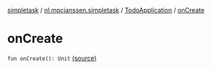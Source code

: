 [simpletask](../../index.md) / [nl.mpcjanssen.simpletask](../index.md) / [TodoApplication](index.md) / [onCreate](.)

# onCreate

`fun onCreate(): Unit` [(source)](https://github.com/mpcjanssen/simpletask-android/blob/master/src/main/java/nl/mpcjanssen/simpletask/TodoApplication.kt#L61)